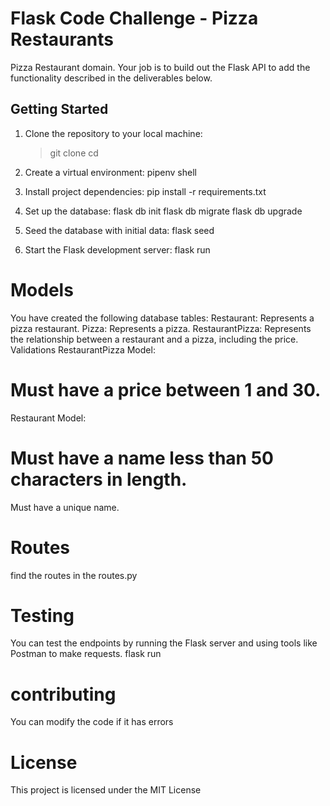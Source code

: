 # Flask Code Challenge - Pizza Restaurants
 Pizza Restaurant domain.
Your job is to build out the Flask API to add the functionality described in the deliverables below.

## Getting Started
1. Clone the repository to your local machine:
   >git clone 
   >cd 
2. Create a virtual environment:
pipenv shell

3. Install project dependencies:
pip install -r requirements.txt

4. Set up the database:
flask db init
flask db migrate
flask db upgrade

5. Seed the database with initial data:
flask seed

6. Start the Flask development server:
flask run

# Models
You have created the following database tables:
Restaurant: Represents a pizza restaurant.
Pizza: Represents a pizza.
RestaurantPizza: Represents the relationship between a restaurant and a pizza, including the price.
Validations
RestaurantPizza Model:

# Must have a price between 1 and 30.
Restaurant Model:

# Must have a name less than 50 characters in length.
Must have a unique name.
# Routes
find the routes in the routes.py

# Testing
You can test the endpoints by running the Flask server and using tools like Postman to make requests.
flask run

# contributing
You can modify the code if it has errors

# License
This project is licensed under the MIT License 
